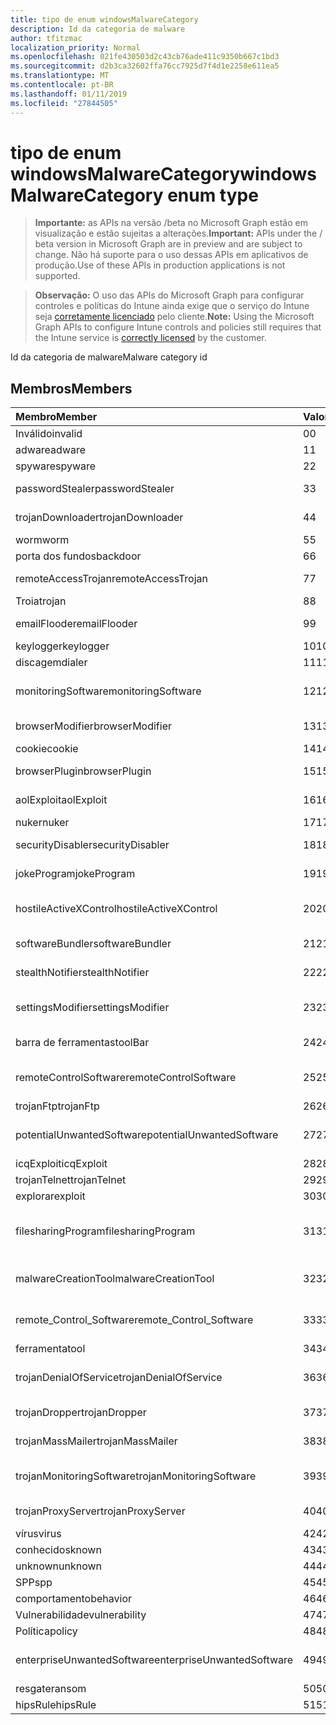 ```yaml
---
title: tipo de enum windowsMalwareCategory
description: Id da categoria de malware
author: tfitzmac
localization_priority: Normal
ms.openlocfilehash: 021fe430503d2c43cb76ade411c9350b667c1bd3
ms.sourcegitcommit: d2b3ca32602ffa76cc7925d7f4d1e2258e611ea5
ms.translationtype: MT
ms.contentlocale: pt-BR
ms.lasthandoff: 01/11/2019
ms.locfileid: "27844505"
---
```

# <a name="windowsmalwarecategory-enum-type"></a><span data-ttu-id="f14c7-103">tipo de enum windowsMalwareCategory</span><span class="sxs-lookup"><span data-stu-id="f14c7-103">windowsMalwareCategory enum type</span></span>

> <span data-ttu-id="f14c7-104">**Importante:** as APIs na versão /beta no Microsoft Graph estão em visualização e estão sujeitas a alterações.</span><span class="sxs-lookup"><span data-stu-id="f14c7-104">**Important:** APIs under the / beta version in Microsoft Graph are in preview and are subject to change.</span></span> <span data-ttu-id="f14c7-105">Não há suporte para o uso dessas APIs em aplicativos de produção.</span><span class="sxs-lookup"><span data-stu-id="f14c7-105">Use of these APIs in production applications is not supported.</span></span>

> <span data-ttu-id="f14c7-106">**Observação:** O uso das APIs do Microsoft Graph para configurar controles e políticas do Intune ainda exige que o serviço do Intune seja [corretamente licenciado](https://go.microsoft.com/fwlink/?linkid=839381) pelo cliente.</span><span class="sxs-lookup"><span data-stu-id="f14c7-106">**Note:** Using the Microsoft Graph APIs to configure Intune controls and policies still requires that the Intune service is [correctly licensed](https://go.microsoft.com/fwlink/?linkid=839381) by the customer.</span></span>

<span data-ttu-id="f14c7-107">Id da categoria de malware</span><span class="sxs-lookup"><span data-stu-id="f14c7-107">Malware category id</span></span>
## <a name="members"></a><span data-ttu-id="f14c7-108">Membros</span><span class="sxs-lookup"><span data-stu-id="f14c7-108">Members</span></span>
|<span data-ttu-id="f14c7-109">Membro</span><span class="sxs-lookup"><span data-stu-id="f14c7-109">Member</span></span>|<span data-ttu-id="f14c7-110">Valor</span><span class="sxs-lookup"><span data-stu-id="f14c7-110">Value</span></span>|<span data-ttu-id="f14c7-111">Descrição</span><span class="sxs-lookup"><span data-stu-id="f14c7-111">Description</span></span>|
|:---|:---|:---|
|<span data-ttu-id="f14c7-112">Inválido</span><span class="sxs-lookup"><span data-stu-id="f14c7-112">invalid</span></span>|<span data-ttu-id="f14c7-113">0</span><span class="sxs-lookup"><span data-stu-id="f14c7-113">0</span></span>|<span data-ttu-id="f14c7-114">Invalid</span><span class="sxs-lookup"><span data-stu-id="f14c7-114">Invalid</span></span>|
|<span data-ttu-id="f14c7-115">adware</span><span class="sxs-lookup"><span data-stu-id="f14c7-115">adware</span></span>|<span data-ttu-id="f14c7-116">1</span><span class="sxs-lookup"><span data-stu-id="f14c7-116">1</span></span>|<span data-ttu-id="f14c7-117">Adware</span><span class="sxs-lookup"><span data-stu-id="f14c7-117">Adware</span></span>|
|<span data-ttu-id="f14c7-118">spyware</span><span class="sxs-lookup"><span data-stu-id="f14c7-118">spyware</span></span>|<span data-ttu-id="f14c7-119">2</span><span class="sxs-lookup"><span data-stu-id="f14c7-119">2</span></span>|<span data-ttu-id="f14c7-120">Spyware</span><span class="sxs-lookup"><span data-stu-id="f14c7-120">Spyware</span></span>|
|<span data-ttu-id="f14c7-121">passwordStealer</span><span class="sxs-lookup"><span data-stu-id="f14c7-121">passwordStealer</span></span>|<span data-ttu-id="f14c7-122">3</span><span class="sxs-lookup"><span data-stu-id="f14c7-122">3</span></span>|<span data-ttu-id="f14c7-123">Roubo de senha</span><span class="sxs-lookup"><span data-stu-id="f14c7-123">Password stealer</span></span>|
|<span data-ttu-id="f14c7-124">trojanDownloader</span><span class="sxs-lookup"><span data-stu-id="f14c7-124">trojanDownloader</span></span>|<span data-ttu-id="f14c7-125">4</span><span class="sxs-lookup"><span data-stu-id="f14c7-125">4</span></span>|<span data-ttu-id="f14c7-126">Ferramenta de download Trojan</span><span class="sxs-lookup"><span data-stu-id="f14c7-126">Trojan downloader</span></span>|
|<span data-ttu-id="f14c7-127">worm</span><span class="sxs-lookup"><span data-stu-id="f14c7-127">worm</span></span>|<span data-ttu-id="f14c7-128">5</span><span class="sxs-lookup"><span data-stu-id="f14c7-128">5</span></span>|<span data-ttu-id="f14c7-129">Worm</span><span class="sxs-lookup"><span data-stu-id="f14c7-129">Worm</span></span>|
|<span data-ttu-id="f14c7-130">porta dos fundos</span><span class="sxs-lookup"><span data-stu-id="f14c7-130">backdoor</span></span>|<span data-ttu-id="f14c7-131">6</span><span class="sxs-lookup"><span data-stu-id="f14c7-131">6</span></span>|<span data-ttu-id="f14c7-132">Porta dos fundos</span><span class="sxs-lookup"><span data-stu-id="f14c7-132">Backdoor</span></span>|
|<span data-ttu-id="f14c7-133">remoteAccessTrojan</span><span class="sxs-lookup"><span data-stu-id="f14c7-133">remoteAccessTrojan</span></span>|<span data-ttu-id="f14c7-134">7</span><span class="sxs-lookup"><span data-stu-id="f14c7-134">7</span></span>|<span data-ttu-id="f14c7-135">Acesso remoto Troia</span><span class="sxs-lookup"><span data-stu-id="f14c7-135">Remote access Trojan</span></span>|
|<span data-ttu-id="f14c7-136">Troia</span><span class="sxs-lookup"><span data-stu-id="f14c7-136">trojan</span></span>|<span data-ttu-id="f14c7-137">8</span><span class="sxs-lookup"><span data-stu-id="f14c7-137">8</span></span>|<span data-ttu-id="f14c7-138">Troia</span><span class="sxs-lookup"><span data-stu-id="f14c7-138">Trojan</span></span>|
|<span data-ttu-id="f14c7-139">emailFlooder</span><span class="sxs-lookup"><span data-stu-id="f14c7-139">emailFlooder</span></span>|<span data-ttu-id="f14c7-140">9</span><span class="sxs-lookup"><span data-stu-id="f14c7-140">9</span></span>|<span data-ttu-id="f14c7-141">Por inundação de email</span><span class="sxs-lookup"><span data-stu-id="f14c7-141">Email flooder</span></span>|
|<span data-ttu-id="f14c7-142">keylogger</span><span class="sxs-lookup"><span data-stu-id="f14c7-142">keylogger</span></span>|<span data-ttu-id="f14c7-143">10</span><span class="sxs-lookup"><span data-stu-id="f14c7-143">10</span></span>|<span data-ttu-id="f14c7-144">Keylogger</span><span class="sxs-lookup"><span data-stu-id="f14c7-144">Keylogger</span></span>|
|<span data-ttu-id="f14c7-145">discagem</span><span class="sxs-lookup"><span data-stu-id="f14c7-145">dialer</span></span>|<span data-ttu-id="f14c7-146">11</span><span class="sxs-lookup"><span data-stu-id="f14c7-146">11</span></span>|<span data-ttu-id="f14c7-147">Discagem</span><span class="sxs-lookup"><span data-stu-id="f14c7-147">Dialer</span></span>|
|<span data-ttu-id="f14c7-148">monitoringSoftware</span><span class="sxs-lookup"><span data-stu-id="f14c7-148">monitoringSoftware</span></span>|<span data-ttu-id="f14c7-149">12</span><span class="sxs-lookup"><span data-stu-id="f14c7-149">12</span></span>|<span data-ttu-id="f14c7-150">Software de monitoramento</span><span class="sxs-lookup"><span data-stu-id="f14c7-150">Monitoring software</span></span>|
|<span data-ttu-id="f14c7-151">browserModifier</span><span class="sxs-lookup"><span data-stu-id="f14c7-151">browserModifier</span></span>|<span data-ttu-id="f14c7-152">13</span><span class="sxs-lookup"><span data-stu-id="f14c7-152">13</span></span>|<span data-ttu-id="f14c7-153">Modificador de navegador</span><span class="sxs-lookup"><span data-stu-id="f14c7-153">Browser modifier</span></span>|
|<span data-ttu-id="f14c7-154">cookie</span><span class="sxs-lookup"><span data-stu-id="f14c7-154">cookie</span></span>|<span data-ttu-id="f14c7-155">14</span><span class="sxs-lookup"><span data-stu-id="f14c7-155">14</span></span>|<span data-ttu-id="f14c7-156">Cookie</span><span class="sxs-lookup"><span data-stu-id="f14c7-156">Cookie</span></span>|
|<span data-ttu-id="f14c7-157">browserPlugin</span><span class="sxs-lookup"><span data-stu-id="f14c7-157">browserPlugin</span></span>|<span data-ttu-id="f14c7-158">15</span><span class="sxs-lookup"><span data-stu-id="f14c7-158">15</span></span>|<span data-ttu-id="f14c7-159">Plug-in de navegador</span><span class="sxs-lookup"><span data-stu-id="f14c7-159">Browser plugin</span></span>|
|<span data-ttu-id="f14c7-160">aolExploit</span><span class="sxs-lookup"><span data-stu-id="f14c7-160">aolExploit</span></span>|<span data-ttu-id="f14c7-161">16</span><span class="sxs-lookup"><span data-stu-id="f14c7-161">16</span></span>|<span data-ttu-id="f14c7-162">Exploração de AOL</span><span class="sxs-lookup"><span data-stu-id="f14c7-162">AOL exploit</span></span>|
|<span data-ttu-id="f14c7-163">nuker</span><span class="sxs-lookup"><span data-stu-id="f14c7-163">nuker</span></span>|<span data-ttu-id="f14c7-164">17</span><span class="sxs-lookup"><span data-stu-id="f14c7-164">17</span></span>|<span data-ttu-id="f14c7-165">Nuker</span><span class="sxs-lookup"><span data-stu-id="f14c7-165">Nuker</span></span>|
|<span data-ttu-id="f14c7-166">securityDisabler</span><span class="sxs-lookup"><span data-stu-id="f14c7-166">securityDisabler</span></span>|<span data-ttu-id="f14c7-167">18</span><span class="sxs-lookup"><span data-stu-id="f14c7-167">18</span></span>|<span data-ttu-id="f14c7-168">Desabilitador de segurança</span><span class="sxs-lookup"><span data-stu-id="f14c7-168">Security disabler</span></span>|
|<span data-ttu-id="f14c7-169">jokeProgram</span><span class="sxs-lookup"><span data-stu-id="f14c7-169">jokeProgram</span></span>|<span data-ttu-id="f14c7-170">19</span><span class="sxs-lookup"><span data-stu-id="f14c7-170">19</span></span>|<span data-ttu-id="f14c7-171">Programa joke</span><span class="sxs-lookup"><span data-stu-id="f14c7-171">Joke program</span></span>|
|<span data-ttu-id="f14c7-172">hostileActiveXControl</span><span class="sxs-lookup"><span data-stu-id="f14c7-172">hostileActiveXControl</span></span>|<span data-ttu-id="f14c7-173">20</span><span class="sxs-lookup"><span data-stu-id="f14c7-173">20</span></span>|<span data-ttu-id="f14c7-174">Controle de ActiveX hostil</span><span class="sxs-lookup"><span data-stu-id="f14c7-174">Hostile ActiveX control</span></span>|
|<span data-ttu-id="f14c7-175">softwareBundler</span><span class="sxs-lookup"><span data-stu-id="f14c7-175">softwareBundler</span></span>|<span data-ttu-id="f14c7-176">21</span><span class="sxs-lookup"><span data-stu-id="f14c7-176">21</span></span>|<span data-ttu-id="f14c7-177">Bundler de software</span><span class="sxs-lookup"><span data-stu-id="f14c7-177">Software bundler</span></span>|
|<span data-ttu-id="f14c7-178">stealthNotifier</span><span class="sxs-lookup"><span data-stu-id="f14c7-178">stealthNotifier</span></span>|<span data-ttu-id="f14c7-179">22</span><span class="sxs-lookup"><span data-stu-id="f14c7-179">22</span></span>|<span data-ttu-id="f14c7-180">Modificador oculto</span><span class="sxs-lookup"><span data-stu-id="f14c7-180">Stealth modifier</span></span>|
|<span data-ttu-id="f14c7-181">settingsModifier</span><span class="sxs-lookup"><span data-stu-id="f14c7-181">settingsModifier</span></span>|<span data-ttu-id="f14c7-182">23</span><span class="sxs-lookup"><span data-stu-id="f14c7-182">23</span></span>|<span data-ttu-id="f14c7-183">Modificador de configurações</span><span class="sxs-lookup"><span data-stu-id="f14c7-183">Settings modifier</span></span>|
|<span data-ttu-id="f14c7-184">barra de ferramentas</span><span class="sxs-lookup"><span data-stu-id="f14c7-184">toolBar</span></span>|<span data-ttu-id="f14c7-185">24</span><span class="sxs-lookup"><span data-stu-id="f14c7-185">24</span></span>|<span data-ttu-id="f14c7-186">Barra de ferramentas</span><span class="sxs-lookup"><span data-stu-id="f14c7-186">Toolbar</span></span>|
|<span data-ttu-id="f14c7-187">remoteControlSoftware</span><span class="sxs-lookup"><span data-stu-id="f14c7-187">remoteControlSoftware</span></span>|<span data-ttu-id="f14c7-188">25</span><span class="sxs-lookup"><span data-stu-id="f14c7-188">25</span></span>|<span data-ttu-id="f14c7-189">Software de controle remoto</span><span class="sxs-lookup"><span data-stu-id="f14c7-189">Remote control software</span></span>|
|<span data-ttu-id="f14c7-190">trojanFtp</span><span class="sxs-lookup"><span data-stu-id="f14c7-190">trojanFtp</span></span>|<span data-ttu-id="f14c7-191">26</span><span class="sxs-lookup"><span data-stu-id="f14c7-191">26</span></span>|<span data-ttu-id="f14c7-192">Trojan FTP</span><span class="sxs-lookup"><span data-stu-id="f14c7-192">Trojan FTP</span></span>|
|<span data-ttu-id="f14c7-193">potentialUnwantedSoftware</span><span class="sxs-lookup"><span data-stu-id="f14c7-193">potentialUnwantedSoftware</span></span>|<span data-ttu-id="f14c7-194">27</span><span class="sxs-lookup"><span data-stu-id="f14c7-194">27</span></span>|<span data-ttu-id="f14c7-195">Possíveis softwares indesejados</span><span class="sxs-lookup"><span data-stu-id="f14c7-195">Potential unwanted software</span></span>|
|<span data-ttu-id="f14c7-196">icqExploit</span><span class="sxs-lookup"><span data-stu-id="f14c7-196">icqExploit</span></span>|<span data-ttu-id="f14c7-197">28</span><span class="sxs-lookup"><span data-stu-id="f14c7-197">28</span></span>|<span data-ttu-id="f14c7-198">Exploração ICQ</span><span class="sxs-lookup"><span data-stu-id="f14c7-198">ICQ exploit</span></span>|
|<span data-ttu-id="f14c7-199">trojanTelnet</span><span class="sxs-lookup"><span data-stu-id="f14c7-199">trojanTelnet</span></span>|<span data-ttu-id="f14c7-200">29</span><span class="sxs-lookup"><span data-stu-id="f14c7-200">29</span></span>|<span data-ttu-id="f14c7-201">Telnet Trojan</span><span class="sxs-lookup"><span data-stu-id="f14c7-201">Trojan telnet</span></span>|
|<span data-ttu-id="f14c7-202">explorar</span><span class="sxs-lookup"><span data-stu-id="f14c7-202">exploit</span></span>|<span data-ttu-id="f14c7-203">30</span><span class="sxs-lookup"><span data-stu-id="f14c7-203">30</span></span>|<span data-ttu-id="f14c7-204">Explorar</span><span class="sxs-lookup"><span data-stu-id="f14c7-204">Exploit</span></span>|
|<span data-ttu-id="f14c7-205">filesharingProgram</span><span class="sxs-lookup"><span data-stu-id="f14c7-205">filesharingProgram</span></span>|<span data-ttu-id="f14c7-206">31</span><span class="sxs-lookup"><span data-stu-id="f14c7-206">31</span></span>|<span data-ttu-id="f14c7-207">Programa de compartilhamento de arquivo</span><span class="sxs-lookup"><span data-stu-id="f14c7-207">File sharing program</span></span>|
|<span data-ttu-id="f14c7-208">malwareCreationTool</span><span class="sxs-lookup"><span data-stu-id="f14c7-208">malwareCreationTool</span></span>|<span data-ttu-id="f14c7-209">32</span><span class="sxs-lookup"><span data-stu-id="f14c7-209">32</span></span>|<span data-ttu-id="f14c7-210">Ferramenta de criação de malware</span><span class="sxs-lookup"><span data-stu-id="f14c7-210">Malware creation tool</span></span>|
|<span data-ttu-id="f14c7-211">remote_Control_Software</span><span class="sxs-lookup"><span data-stu-id="f14c7-211">remote_Control_Software</span></span>|<span data-ttu-id="f14c7-212">33</span><span class="sxs-lookup"><span data-stu-id="f14c7-212">33</span></span>|<span data-ttu-id="f14c7-213">Software de controle remoto</span><span class="sxs-lookup"><span data-stu-id="f14c7-213">Remote control software</span></span>|
|<span data-ttu-id="f14c7-214">ferramenta</span><span class="sxs-lookup"><span data-stu-id="f14c7-214">tool</span></span>|<span data-ttu-id="f14c7-215">34</span><span class="sxs-lookup"><span data-stu-id="f14c7-215">34</span></span>|<span data-ttu-id="f14c7-216">Ferramenta</span><span class="sxs-lookup"><span data-stu-id="f14c7-216">Tool</span></span>|
|<span data-ttu-id="f14c7-217">trojanDenialOfService</span><span class="sxs-lookup"><span data-stu-id="f14c7-217">trojanDenialOfService</span></span>|<span data-ttu-id="f14c7-218">36</span><span class="sxs-lookup"><span data-stu-id="f14c7-218">36</span></span>|<span data-ttu-id="f14c7-219">Trojan negação de serviço</span><span class="sxs-lookup"><span data-stu-id="f14c7-219">Trojan denial of service</span></span>|
|<span data-ttu-id="f14c7-220">trojanDropper</span><span class="sxs-lookup"><span data-stu-id="f14c7-220">trojanDropper</span></span>|<span data-ttu-id="f14c7-221">37</span><span class="sxs-lookup"><span data-stu-id="f14c7-221">37</span></span>|<span data-ttu-id="f14c7-222">Instalador Trojan</span><span class="sxs-lookup"><span data-stu-id="f14c7-222">Trojan dropper</span></span>|
|<span data-ttu-id="f14c7-223">trojanMassMailer</span><span class="sxs-lookup"><span data-stu-id="f14c7-223">trojanMassMailer</span></span>|<span data-ttu-id="f14c7-224">38</span><span class="sxs-lookup"><span data-stu-id="f14c7-224">38</span></span>|<span data-ttu-id="f14c7-225">Trojan mailer em massa</span><span class="sxs-lookup"><span data-stu-id="f14c7-225">Trojan mass mailer</span></span>|
|<span data-ttu-id="f14c7-226">trojanMonitoringSoftware</span><span class="sxs-lookup"><span data-stu-id="f14c7-226">trojanMonitoringSoftware</span></span>|<span data-ttu-id="f14c7-227">39</span><span class="sxs-lookup"><span data-stu-id="f14c7-227">39</span></span>|<span data-ttu-id="f14c7-228">Software de monitoramento Trojan</span><span class="sxs-lookup"><span data-stu-id="f14c7-228">Trojan monitoring software</span></span>|
|<span data-ttu-id="f14c7-229">trojanProxyServer</span><span class="sxs-lookup"><span data-stu-id="f14c7-229">trojanProxyServer</span></span>|<span data-ttu-id="f14c7-230">40</span><span class="sxs-lookup"><span data-stu-id="f14c7-230">40</span></span>|<span data-ttu-id="f14c7-231">Servidor proxy Trojan</span><span class="sxs-lookup"><span data-stu-id="f14c7-231">Trojan proxy server</span></span>|
|<span data-ttu-id="f14c7-232">vírus</span><span class="sxs-lookup"><span data-stu-id="f14c7-232">virus</span></span>|<span data-ttu-id="f14c7-233">42</span><span class="sxs-lookup"><span data-stu-id="f14c7-233">42</span></span>|<span data-ttu-id="f14c7-234">Vírus</span><span class="sxs-lookup"><span data-stu-id="f14c7-234">Virus</span></span>|
|<span data-ttu-id="f14c7-235">conhecidos</span><span class="sxs-lookup"><span data-stu-id="f14c7-235">known</span></span>|<span data-ttu-id="f14c7-236">43</span><span class="sxs-lookup"><span data-stu-id="f14c7-236">43</span></span>|<span data-ttu-id="f14c7-237">Conhecidos</span><span class="sxs-lookup"><span data-stu-id="f14c7-237">Known</span></span>|
|<span data-ttu-id="f14c7-238">unknown</span><span class="sxs-lookup"><span data-stu-id="f14c7-238">unknown</span></span>|<span data-ttu-id="f14c7-239">44</span><span class="sxs-lookup"><span data-stu-id="f14c7-239">44</span></span>|<span data-ttu-id="f14c7-240">Desconhecida</span><span class="sxs-lookup"><span data-stu-id="f14c7-240">Unknown</span></span>|
|<span data-ttu-id="f14c7-241">SPP</span><span class="sxs-lookup"><span data-stu-id="f14c7-241">spp</span></span>|<span data-ttu-id="f14c7-242">45</span><span class="sxs-lookup"><span data-stu-id="f14c7-242">45</span></span>|<span data-ttu-id="f14c7-243">SPP</span><span class="sxs-lookup"><span data-stu-id="f14c7-243">SPP</span></span>|
|<span data-ttu-id="f14c7-244">comportamento</span><span class="sxs-lookup"><span data-stu-id="f14c7-244">behavior</span></span>|<span data-ttu-id="f14c7-245">46</span><span class="sxs-lookup"><span data-stu-id="f14c7-245">46</span></span>|<span data-ttu-id="f14c7-246">Comportamento</span><span class="sxs-lookup"><span data-stu-id="f14c7-246">Behavior</span></span>|
|<span data-ttu-id="f14c7-247">Vulnerabilidade</span><span class="sxs-lookup"><span data-stu-id="f14c7-247">vulnerability</span></span>|<span data-ttu-id="f14c7-248">47</span><span class="sxs-lookup"><span data-stu-id="f14c7-248">47</span></span>|<span data-ttu-id="f14c7-249">Vulnerabilidade</span><span class="sxs-lookup"><span data-stu-id="f14c7-249">Vulnerability</span></span>|
|<span data-ttu-id="f14c7-250">Política</span><span class="sxs-lookup"><span data-stu-id="f14c7-250">policy</span></span>|<span data-ttu-id="f14c7-251">48</span><span class="sxs-lookup"><span data-stu-id="f14c7-251">48</span></span>|<span data-ttu-id="f14c7-252">Política</span><span class="sxs-lookup"><span data-stu-id="f14c7-252">Policy</span></span>|
|<span data-ttu-id="f14c7-253">enterpriseUnwantedSoftware</span><span class="sxs-lookup"><span data-stu-id="f14c7-253">enterpriseUnwantedSoftware</span></span>|<span data-ttu-id="f14c7-254">49</span><span class="sxs-lookup"><span data-stu-id="f14c7-254">49</span></span>|<span data-ttu-id="f14c7-255">Enterprise Software indesejado</span><span class="sxs-lookup"><span data-stu-id="f14c7-255">Enterprise Unwanted Software</span></span>|
|<span data-ttu-id="f14c7-256">resgate</span><span class="sxs-lookup"><span data-stu-id="f14c7-256">ransom</span></span>|<span data-ttu-id="f14c7-257">50</span><span class="sxs-lookup"><span data-stu-id="f14c7-257">50</span></span>|<span data-ttu-id="f14c7-258">Resgate</span><span class="sxs-lookup"><span data-stu-id="f14c7-258">Ransom</span></span>|
|<span data-ttu-id="f14c7-259">hipsRule</span><span class="sxs-lookup"><span data-stu-id="f14c7-259">hipsRule</span></span>|<span data-ttu-id="f14c7-260">51</span><span class="sxs-lookup"><span data-stu-id="f14c7-260">51</span></span>|<span data-ttu-id="f14c7-261">Regra de HIPS</span><span class="sxs-lookup"><span data-stu-id="f14c7-261">HIPS Rule</span></span>|





